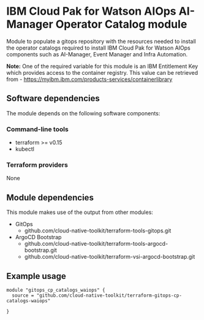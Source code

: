 # IBM Cloud Pak for Watson AIOps AI-Manager Operator Catalog module

Module to populate a gitops repository with the resources needed to install the operator catalogs required to install IBM Cloud Pak for Watson AIOps components such as AI-Manager, Event Manager and Infra Automation. 

**Note:** One of the required variable for this module is an IBM Entitlement Key which provides access to the container registry. This value can be retrieved from - https://myibm.ibm.com/products-services/containerlibrary

## Software dependencies

The module depends on the following software components:

### Command-line tools

- terraform >= v0.15
- kubectl

### Terraform providers

None

## Module dependencies

This module makes use of the output from other modules:

- GitOps 
    - github.com/cloud-native-toolkit/terraform-tools-gitops.git
- ArgoCD Bootstrap 
    - github.com/cloud-native-toolkit/terraform-tools-argocd-bootstrap.git
    - github.com/cloud-native-toolkit/terraform-vsi-argocd-bootstrap.git

## Example usage

```hcl-terraform
module "gitops_cp_catalogs_waiops" {
  source = "github.com/cloud-native-toolkit/terraform-gitops-cp-catalogs-waiops"

}
```